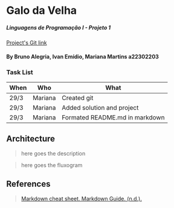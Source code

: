 # Galo da Velha
##### Linguagens de Programação I - Projeto 1
[Project's Git link](https://github.com/notCroptu/LP1Proj01.git)

#### By Bruno Alegria, Ivan Emídio, Mariana Martins a22302203

### Task List
| When | Who | What |
| --- | --- | --- |
| 29/3 | Mariana | Created git |
| 29/3 | Mariana | Added solution and project |
| 29/3 | Mariana | Formated README.md in markdown |

## Architecture

> here goes the description

> here goes the fluxogram

## References

> [Markdown cheat sheet. Markdown Guide. (n.d.).](https://www.markdownguide.org/cheat-sheet/)
